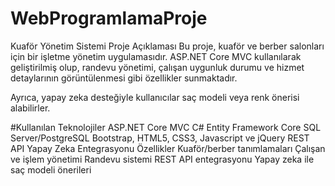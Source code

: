 # WebProgramlamaProje
Kuaför Yönetim Sistemi
Proje Açıklaması
Bu proje, kuaför ve berber salonları için bir işletme yönetim uygulamasıdır. ASP.NET Core MVC kullanılarak geliştirilmiş olup, randevu yönetimi, çalışan uygunluk durumu ve hizmet detaylarının görüntülenmesi gibi özellikler sunmaktadır.

Ayrıca, yapay zeka desteğiyle kullanıcılar saç modeli veya renk önerisi alabilirler.

#Kullanılan Teknolojiler
ASP.NET Core MVC
C#
Entity Framework Core
SQL Server/PostgreSQL
Bootstrap, HTML5, CSS3, Javascript ve jQuery
REST API
Yapay Zeka Entegrasyonu
Özellikler
Kuaför/berber tanımlamaları
Çalışan ve işlem yönetimi
Randevu sistemi
REST API entegrasyonu
Yapay zeka ile saç modeli önerileri

